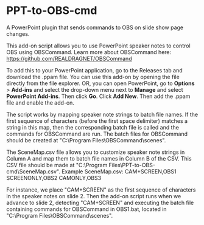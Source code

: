 # PPT-to-OBS-cmd
A PowerPoint plugin that sends commands to OBS on slide show page changes.

This add-on script allows you to use PowerPoint speaker notes to control OBS using OBSCommand.
Learn more about OBSCommand here: https://github.com/REALDRAGNET/OBSCommand

To add this to your PowerPoint application, go to the Releases tab and download the .ppam file.
You can use this add-on by opening the file directly from the file explorer.
OR, you can open PowerPoint, go to **Options** > **Add-ins** and select the drop-down menu next to **Manage** and select **PowerPoint Add-ins**. Then click **Go**. Click **Add New**. Then add the .ppam file and enable the add-on.

The script works by mapping speaker note strings to batch file names. If the first sequence of characters (before the first space delimiter) matches a string in this map, then the corresponding batch file is called and the commands for OBSCommand are run.
The batch files for OBSCommand should be created at "C:\Program Files\OBSCommand\scenes\".

The SceneMap.csv file allows you to customize speaker note strings in Column A and map them to batch file names in Column B of the CSV. This CSV file should be made at "C:\Program Files\PPT-to-OBS-cmd\SceneMap.csv".
Example SceneMap.csv:
CAM+SCREEN,OBS1
SCREENONLY,OBS2
CAMONLY,OBS3

For instance, we place "CAM+SCREEN" as the first sequence of characters in the speaker notes on slide 2. Then the add-on script runs when we advance to slide 2, detecting "CAM+SCREEN" and executing the batch file containing commands for OBSCommand in OBS1.bat, located in "C:\Program Files\OBSCommand\scenes\".

